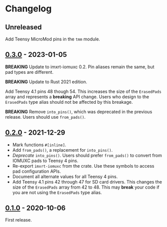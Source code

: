 # Changelog

## Unreleased

Add Teensy MicroMod pins in the `tmm` module.

## [0.3.0] - 2023-01-05

**BREAKING** Update to imxrt-iomuxc 0.2. Pin aliases remain the same, but pad
types are different.

**BREAKING** Update to Rust 2021 edition.

Add Teensy 4.1 pins 48 though 54. This increases the size of the `ErasedPads`
array and represents a **breaking** API change. Users who design to the
`ErasedPads` type alias should not be affected by this breakage.

**BREAKING** Remove `into_pins()`, which was deprecated in the previous
release. Users should use `from_pads()`.

## [0.2.0] - 2021-12-29

- Mark functions `#[inline]`.
- Add `from_pads()`, a replacement for `into_pins()`.
- *Deprecate* `into_pins()`. Users should prefer `from_pads()` to convert
  from IOMUXC pads to Teensy 4 pins.
- Re-export `imxrt-iomuxc` from the crate. Use these symbols to access pad
  configuration APIs.
- Document all alternate values for all Teensy 4 pins.
- Add Teensy 4.1 pins 42 through 47 for SD card drivers. This changes the size
  of the `ErasedPads` array from 42 to 48. This may **break** your code if you
  are not using the `ErasedPads` type alias.

## [0.1.0] - 2020-10-06

First release.

[0.3.0]: https://github.com/mciantyre/teensy4-rs/compare/teensy4-pins-0.2.0...teensy4-pins-0.3.0
[0.2.0]: https://github.com/mciantyre/teensy4-rs/compare/teensy4-pins-0.1.0...teensy4-pins-0.2.0
[0.1.0]: https://github.com/mciantyre/teensy4-rs/releases/tag/teensy4-pins-0.1.0
